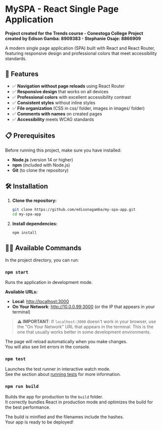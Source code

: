 # MySPA - React Single Page Application

**Project created for the Trends course - Conestoga College**
**Project created by Edison Gamba: 8909383 - Stephanie Osaje: 8866909**

A modern single page application (SPA) built with React and React Router, featuring responsive design and professional colors that meet accessibility standards.

## 🚀 Features

- ✅ **Navigation without page reloads** using React Router
- ✅ **Responsive design** that works on all devices
- ✅ **Professional colors** with excellent accessibility contrast
- ✅ **Consistent styles** without inline styles
- ✅ **File organization** (CSS in css/ folder, images in images/ folder)
- ✅ **Comments with names** on created pages
- ✅ **Accessibility** meets WCAG standards

## 📋 Prerequisites

Before running this project, make sure you have installed:

- **Node.js** (version 14 or higher)
- **npm** (included with Node.js)
- **Git** (to clone the repository)

## 🛠️ Installation

1. **Clone the repository:**
   ```bash
   git clone https://github.com/edisonagamba/my-spa-app.git
   cd my-spa-app
   ```

2. **Install dependencies:**
   ```bash
   npm install
   ```

## 🏃‍♂️ Available Commands

In the project directory, you can run:

### `npm start`
Runs the application in development mode.

**Available URLs:**
- **Local**: [http://localhost:3000](http://localhost:3000)
- **On Your Network**: http://10.0.0.99:3000 (or the IP that appears in your terminal)

> **⚠️ IMPORTANT**: If `localhost:3000` doesn't work in your browser, use the "On Your Network" URL that appears in the terminal. This is the one that usually works better in some development environments.

The page will reload automatically when you make changes.\
You will also see lint errors in the console.

### `npm test`
Launches the test runner in interactive watch mode.\
See the section about [running tests](https://facebook.github.io/create-react-app/docs/running-tests) for more information.

### `npm run build`
Builds the app for production to the `build` folder.\
It correctly bundles React in production mode and optimizes the build for the best performance.

The build is minified and the filenames include the hashes.\
Your app is ready to be deployed!


